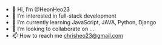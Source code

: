 - 👋 Hi, I’m @HeonHeo23
- 👀 I’m interested in full-stack development
- 🌱 I’m currently learning JavaScript, JAVA, Python, Django
- 💞️ I’m looking to collaborate on ...
- 📫 How to reach me chrisheo23@gmail.com

<!---
HeonHeo23/HeonHeo23 is a ✨ special ✨ repository because its `README.md` (this file) appears on your GitHub profile.
You can click the Preview link to take a look at your changes.
--->
